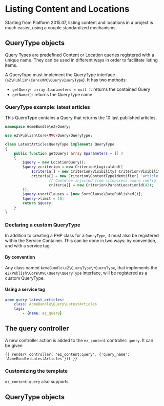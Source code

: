 # Listing Content and Locations

Starting from Platform 2015.07, listing content and locations in a project is
much easier, using a couple standardized mechanisms.

## QueryType objects
Query Types are predefined Content or Location queries registered with a unique
name. They can be used in different ways in order to facilitate listing items.

A QueryType must implement the QueryType interface (`eZ\Publish\Core\MVC\Query\QueryType`).
It has two methods:
- `getQuery( array $parameters = null )`: returns the contained Query
- `getName()`: returns the QueryType name

### QueryType example: latest articles
This QueryType contains a Query that returns the 10 last published articles.

```php
namespace AcmeBundle\eZ\Query;

use eZ\Publish\Core\MVC\Query\QueryType;

class LatestArticlesQueryType implements QueryType
{
    public function getQuery( array $parameters = [] )
    {
        $query = new LocationQuery();
        $query->criterion = new Criterion\LogicalAnd([
            $criteria[] = new Criterion\Visibility( Criterion\Visibility::VISIBLE );
            criteria[] = new Criterion\ContentTypeIdentifier( 'article' );
    				// Could be injected from siteaccess aware config
    				criteria[] = new Criterion\ParentLocationId(42);
        ]);
        $query->sortClauses = [new SortClause\DatePublished()];
        $query->limit = 10;
        return $query;
    }
}
```

### Declaring a custom QueryType
In addition to creating a PHP class for a `QueryType`, it must also be registered
within the Service Container. This can be done in two ways: by convention, and
with a service tag.

#### By convention
Any class named `AcmeBundle\eZ\QueryType\*QueryType`, that implements
the `eZ\Publish\Core\MVC\Query\QueryType` interface, will be registered as a
custom QueryType.

#### Using a service tag
```yaml
acme.query.latest_articles:
    class: AcmeBundle\Query\LatestArticles
    tags:
        - {name: ez_query}
```

## The query controller
A new controller action is added to the `ez_content` controller: `query`.
It can be given

```twig
{{ render( controller( 'ez_content:query', {'query_name': 'AcmeBundle:LatestArticles'})) }}
```

### Customizing the template
`ez_content:query` also supports

## QueryType objects
